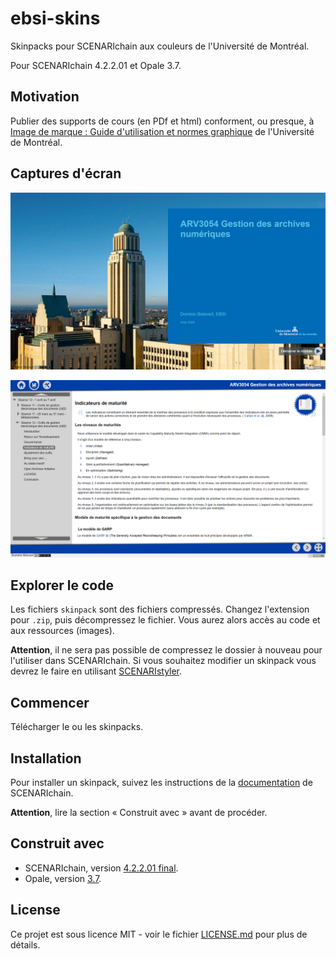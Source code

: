 # ebsi-skins

Skinpacks pour SCENARIchain aux couleurs de l'Université de Montréal.

Pour SCENARIchain 4.2.2.01 et Opale 3.7.

## Motivation

Publier des supports de cours (en PDf et html) conforment, ou presque, à [Image de marque : Guide d'utilisation et normes graphique](http://www.bcrp.umontreal.ca/documents/normes/GUIDE-marque_umontreal.pdf) de l'Université de Montréal.

## Captures d'écran

![Page principale](/images/page_accueil.png)

![Contenu](/images/page_contenu.png)

## Explorer le code

Les fichiers `skinpack` sont des fichiers compressés. Changez l'extension pour `.zip`, puis décompressez le fichier. Vous aurez alors accès au code et aux ressources (images).

**Attention**, il ne sera pas possible de compressez le dossier à nouveau pour l'utiliser dans SCENARIchain. Si vous souhaitez modifier un skinpack vous devrez le faire en utilisant [SCENARIstyler](https://doc.scenari.software/SCENARIstyler/fr/).

## Commencer

Télécharger le ou les skinpacks.

## Installation

Pour installer un skinpack, suivez les instructions de la [documentation](https://doc.scenari.software/SCENARIchain@4.2/fr/) de SCENARIchain.

**Attention**, lire la section « Construit avec » avant de procéder.

## Construit avec

- SCENARIchain, version [4.2.2.01 final](https://download.scenari.software/SCENARIchain@4.2.2.01).
- Opale, version [3.7](https://download.scenari.software/Opale@3.7.0.01/).

## License

Ce projet est sous licence MIT - voir le fichier [LICENSE.md](https://github.com/DominicBoisvert/ebsi-skins/blob/master/LICENSE) pour plus de détails.
